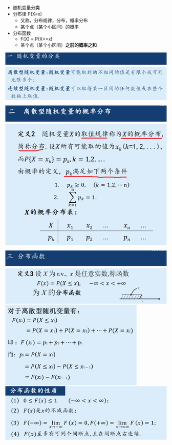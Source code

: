 - 随机变量分类
- 分布律 P(X=x)
	- 又称，分布规律，分布，概率分布
	- 某个点（某个小区间）的概率
- 分布函数 
	- F(X) = P(X<=x)
	- 某个点（某个小区间）**之前的概率之和**

![](../photo/Pasted%20image%2020240423112831.png)


![](../photo/Pasted%20image%2020240423114432.png)

![](../photo/Pasted%20image%2020240423114508.png)
![](../photo/Pasted%20image%2020240423114704.png)
![](../photo/Pasted%20image%2020240423114752.png)